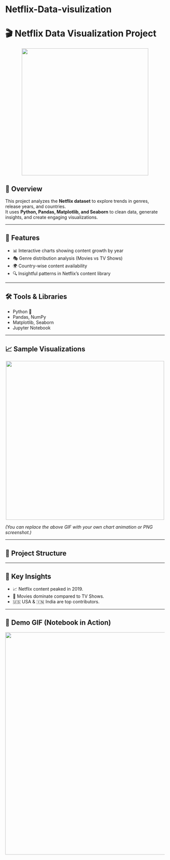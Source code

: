 # Netflix-Data-visulization
# 🎬 Netflix Data Visualization Project  

<p align="center">
  <img src="https://media.giphy.com/media/l0MYt5jPR6QX5pnqM/giphy.gif" width="400"/>
</p>

## 📖 Overview  
This project analyzes the **Netflix dataset** to explore trends in genres, release years, and countries.  
It uses **Python, Pandas, Matplotlib, and Seaborn** to clean data, generate insights, and create engaging visualizations.  

---

## 🚀 Features  
- 📊 Interactive charts showing content growth by year  
- 🎭 Genre distribution analysis (Movies vs TV Shows)  
- 🌍 Country-wise content availability  
- 🔍 Insightful patterns in Netflix’s content library  

---

## 🛠️ Tools & Libraries  
- Python 🐍  
- Pandas, NumPy  
- Matplotlib, Seaborn  
- Jupyter Notebook  

---

## 📈 Sample Visualizations  

<p align="center">
  <img src="https://media.giphy.com/media/3o7TKr2gVfYyWc0zaw/giphy.gif" width="500"/>
</p>  

*(You can replace the above GIF with your own chart animation or PNG screenshot.)*

---

## 📂 Project Structure  

---

## 🔮 Key Insights  
- 📈 Netflix content peaked in 2019.  
- 🎥 Movies dominate compared to TV Shows.  
- 🇺🇸 USA & 🇮🇳 India are top contributors.  

---

## 🎥 Demo GIF (Notebook in Action)  

<p align="center">
  <img src="your_demo_gif.gif" width="700"/>
</p>

